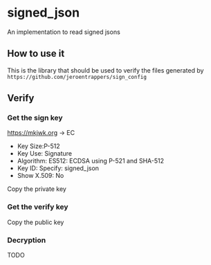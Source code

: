 # signed_json

An implementation to read signed jsons

## How to use it

This is the library that should be used to verify the files generated by `https://github.com/jeroentrappers/sign_config`

## Verify
### Get the sign key
https://mkjwk.org -> EC
- Key Size:P-512
- Key Use: Signature
- Algorithm: ES512: ECDSA using P-521 and SHA-512
- Key ID: Specify: signed_json
- Show X.509: No

Copy the private key

### Get the verify key
Copy the public key

### Decryption

TODO